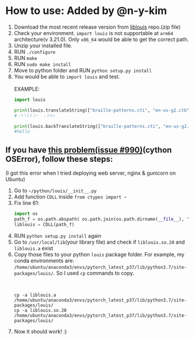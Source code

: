 # How to use: Added by @n-y-kim
<ol>
  <li>Download the most recent release version from <a href="https://github.com/liblouis/liblouis">liblouis</a> repo.(zip file)</li>
  <li>Check your environment. <code>import louis</code> is not supportable at <code>arm64</code> architecture(v 3.21.0). Only <code>x86_64</code> would be able to get the correct path.</li>
  <li>Unzip your installed file.</li>
  <li>RUN <code>./configure</code></li>
  <li>RUN <code>make</code></li>
  <li>RUN <code>sudo make install</code></li>
  <li>Move to python folder and RUN <code>python setup.py install</code></li>
  <li>You would be able to <code>import louis</code> and test. </li>
  <br>EXAMPLE:
  
  ``` python
  import louis
  
  print(louis.translateString(["braille-patterns.cti", "en-us-g2.ctb"], "Hello, World!"))
  #⠠⠓⠑⠇⠇⠕⠂⠀⠠⠸⠺⠖
  
  print(louis.backTranslateString(["braille-patterns.cti", "en-us-g2.ctb"], "⠓⠑⠇⠇⠕"))
  #hello
  
  ```
</ol>

## If you have <a href="https://github.com/liblouis/liblouis/issues/990">this problem(issue #990)</a>(cython OSError), follow these steps:
(I got this error when I tried deploying web server, nginx & gunicorn on Ubuntu)

<ol>
  <li>Go to <code>~/python/louis/__init__.py</code></li>
  <li>Add function <code>CDLL</code> inside <code>from ctypes import ~</code></li>
  <li>Fix line 61:</li>
 
  ``` python
  import os
  path_f = os.path.abspath( os.path.join(os.path.dirname(__file__), "liblouis.so.20"))
  liblouis = CDLL(path_f)
  
  ```
  <li>RUN <code>python setup.py install</code> again</li>
  <li>Go to <code>/usr/local/lib</code>(your library file) and check if <code>liblouis.so.20</code> and <code>liblouis.a</code> exist</li>
  <li> Copy those files to your python <code>louis</code> package folder. For example, my conda environments are: <code>/home/ubuntu/anaconda3/envs/pytorch_latest_p37/lib/python3.7/site-packages/louis/</code>. So I used <code>cp</code> commands to copy.</li><br>
  
  ``` shell
  
  cp -a liblouis.a /home/ubuntu/anaconda3/envs/pytorch_latest_p37/lib/python3.7/site-packages/louis/
  cp -a liblouis.so.20 /home/ubuntu/anaconda3/envs/pytorch_latest_p37/lib/python3.7/site-packages/louis/
  
  ```
  
  <li>Now it should work! :)</li>
</ol>
